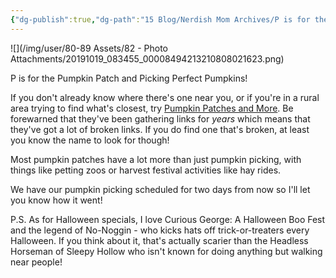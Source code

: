 ```yaml
---
{"dg-publish":true,"dg-path":"15 Blog/Nerdish Mom Archives/P is for the Pumpkin Patch.md","permalink":"/15-blog/nerdish-mom-archives/p-is-for-the-pumpkin-patch/","title":"P is for the Pumpkin Patch!","noteIcon":"","created":"","updated":"2023-07-04T22:00:29.000-04:00"}
---
```



![](/img/user/80-89 Assets/82 - Photo Attachments/20191019_083455_00008494213210808021623.png)

P is for the Pumpkin Patch and Picking Perfect Pumpkins!

If you don't already know where there's one near you, or if you're in a rural area trying to find what's closest, try [Pumpkin Patches and More](https://pumpkinpatchesandmore.org/). Be forewarned that they've been gathering links for _years_ which means that they've got a lot of broken links. If you do find one that's broken, at least you know the name to look for though!

Most pumpkin patches have a lot more than just pumpkin picking, with things like petting zoos or harvest festival activities like hay rides.

We have our pumpkin picking scheduled for two days from now so I'll let you know how it went!

P.S. As for Halloween specials, I love Curious George: A Halloween Boo Fest and the legend of No-Noggin - who kicks hats off trick-or-treaters every Halloween. If you think about it, that's actually scarier than the Headless Horseman of Sleepy Hollow who isn't known for doing anything but walking near people!
